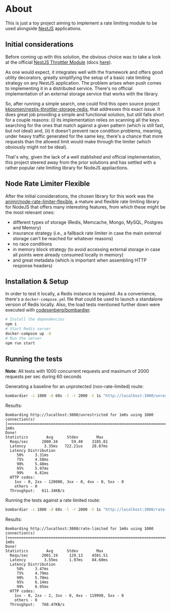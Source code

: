 # About
This is just a toy project aiming to implement a rate limiting module to be used alongside [NestJS](https://nestjs.com/) applications.

## Initial considerations
Before coming up with this solution, the obvious choice was to take a look at the official [NestJS Throttler Module](https://github.com/nestjs/throttler) (docs [here](https://docs.nestjs.com/security/rate-limiting#rate-limiting)).

As one would expect, it integrates well with the framework and offers good utility decorators, greatly simplifying the setup of a basic rate limiting strategy on any NestJS application. The problem arises when push comes to implementing it in a distributed service. There's no official implementation of an external storage service that works with the library.

So, after running a simple search, one could find this open source project [kkoomen/nestjs-throttler-storage-redis](https://github.com/kkoomen/nestjs-throttler-storage-redis), that addresses this exact issue. It does great job providing a simple and functional solution, but still falls short for a couple reasons: (i) its implementation relies on scanning all the keys searching for the ones that match against a given pattern (which is still fast, but not ideal) and, (ii) it doesn't prevent race condition problems, meaning, under heavy traffic generated for the same key, there's a chance that more requests than the allowed limit would make through the limiter (which obviously might not be ideal).

That's why, given the lack of a well stablished and official implementation, this project steered away from the prior solutions and has settled with a rather popular rate limiting library for NodeJS appliactions.

## Node Rate Limiter Flexible
After the initial considerations, the chosen library for this work was the [animir/node-rate-limiter-flexible](https://github.com/animir/node-rate-limiter-flexible), a mature and flexible rate limiting library for NodeJS that offers many interesting features, from which these might be the most relevant ones:
- different types of storage (Redis, Memcache, Mongo, MySQL, Postgres and Memory)
- insurance strategy (i.e., a fallback rate limiter in case the main external storage can't be reached for whatever reasons)
- no race conditions
- in memory block strategy (to avoid accessing external storage in case all points were already consumed locally in memory)
- and great metadata (which is important when assembling HTTP response headers)

## Installation & Setup
In order to test it locally, a Redis instance is required. As a convenience, there's a `docker-compose.yml` file that could be used to launch a standalone version of Redis locally. Also, the load tests mentioned further down were executed with [codesenberg/bombardier](https://github.com/codesenberg/bombardier).

```bash
# Install the dependencies
npm i
# Start Redis server
docker-compose up -d
# Run the server
npm run start
```

## Running the tests

**Note**: All tests with 1000 concurrent requests and maximum of 2000 requests per sec during 60 seconds

Generating a baseline for an unprotected (non-rate-limited) route:
```bash
bombardier -c 1000 -d 60s -l -r 2000 -t 1s "http://localhost:3000/unrestricted"
```
Results:
```log
Bombarding http://localhost:3000/unrestricted for 1m0s using 1000 connection(s)
[=========================================================================] 1m0s
Done!
Statistics        Avg      Stdev        Max
  Reqs/sec      2000.34      59.40    3185.81
  Latency        3.35ms   722.21us    28.87ms
  Latency Distribution
     50%     3.31ms
     75%     4.58ms
     90%     5.48ms
     95%     5.97ms
     99%     6.81ms
  HTTP codes:
    1xx - 0, 2xx - 120000, 3xx - 0, 4xx - 0, 5xx - 0
    others - 0
  Throughput:   611.34KB/s
```

Running the tests against a rate limited route:
```bash
bombardier -c 1000 -d 60s -l -r 2000 -t 1s "http://localhost:3000/rate-limited"
```

Results:
```log
Bombarding http://localhost:3000/rate-limited for 1m0s using 1000 connection(s)
[=========================================================================] 1m0s
Done!
Statistics        Avg      Stdev        Max
  Reqs/sec      2001.19     129.13    4501.51
  Latency        3.55ms     1.97ms    84.60ms
  Latency Distribution
     50%     3.47ms
     75%     4.79ms
     90%     5.70ms
     95%     6.14ms
     99%     6.95ms
  HTTP codes:
    1xx - 0, 2xx - 2, 3xx - 0, 4xx - 119998, 5xx - 0
    others - 0
  Throughput:   760.47KB/s
```